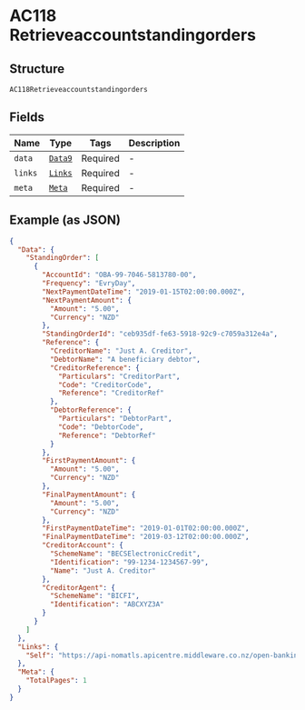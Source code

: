 
# AC118 Retrieveaccountstandingorders

## Structure

`AC118Retrieveaccountstandingorders`

## Fields

| Name | Type | Tags | Description |
|  --- | --- | --- | --- |
| `data` | [`Data9`](../../doc/models/data-9.md) | Required | - |
| `links` | [`Links`](../../doc/models/links.md) | Required | - |
| `meta` | [`Meta`](../../doc/models/meta.md) | Required | - |

## Example (as JSON)

```json
{
  "Data": {
    "StandingOrder": [
      {
        "AccountId": "OBA-99-7046-5813780-00",
        "Frequency": "EvryDay",
        "NextPaymentDateTime": "2019-01-15T02:00:00.000Z",
        "NextPaymentAmount": {
          "Amount": "5.00",
          "Currency": "NZD"
        },
        "StandingOrderId": "ceb935df-fe63-5918-92c9-c7059a312e4a",
        "Reference": {
          "CreditorName": "Just A. Creditor",
          "DebtorName": "A beneficiary debtor",
          "CreditorReference": {
            "Particulars": "CreditorPart",
            "Code": "CreditorCode",
            "Reference": "CreditorRef"
          },
          "DebtorReference": {
            "Particulars": "DebtorPart",
            "Code": "DebtorCode",
            "Reference": "DebtorRef"
          }
        },
        "FirstPaymentAmount": {
          "Amount": "5.00",
          "Currency": "NZD"
        },
        "FinalPaymentAmount": {
          "Amount": "5.00",
          "Currency": "NZD"
        },
        "FirstPaymentDateTime": "2019-01-01T02:00:00.000Z",
        "FinalPaymentDateTime": "2019-03-12T02:00:00.000Z",
        "CreditorAccount": {
          "SchemeName": "BECSElectronicCredit",
          "Identification": "99-1234-1234567-99",
          "Name": "Just A. Creditor"
        },
        "CreditorAgent": {
          "SchemeName": "BICFI",
          "Identification": "ABCXYZ3A"
        }
      }
    ]
  },
  "Links": {
    "Self": "https://api-nomatls.apicentre.middleware.co.nz/open-banking-nz/v2.3/accounts/OBA-99-7046-5813780-00/standing-orders"
  },
  "Meta": {
    "TotalPages": 1
  }
}
```

